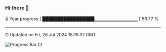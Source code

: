 ### Hi there 👋

⏳ Year progress { █████████████████▁▁▁▁▁▁▁▁▁▁▁▁▁ } 56.77 %

---

⏰ Updated on Fri, 26 Jul 2024 18:19:37 GMT

![Progress Bar CI](https://github.com/liununu/liununu/workflows/Progress%20Bar%20CI/badge.svg)
